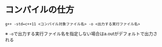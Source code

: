 # コンパイルの仕方
```
g++ -std=c++11 <コンパイル対象ファイル名> -o <出力する実行ファイル名>
```

※ `-o`で出力する実行ファイル名を指定しない場合はa.outがデフォルトで出力される